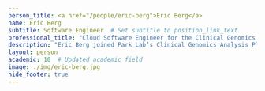```yaml
---
person_title: <a href="/people/eric-berg">Eric Berg</a>
name: Eric Berg
subtitle: Software Engineer  # Set subtitle to position_link_text
professional_title: "Cloud Software Engineer for the Clinical Genomics Analysis Platform (CGAP) (2020-2021)"
description: "Eric Berg joined Park Lab’s Clinical Genomics Analysis Platform (CGAP) in June 2020 as a Cloud Software Engineer.Eric received a Bachelor of Arts from Tufts University in 2011, double majoring in English and Computer Science. After spending a couple years working for the Tufts CS/ECE Department as a Web Systems Administrator, he spent several years working at a location technology company in NYC, first as a Site Reliability Engineer (SRE), then as a Software Engineer.His interests include building secure, reliable infrastructure, and he looks forward to contributing to CGAP."
layout: person
academic: 10  # Updated academic field
image: ./img/eric-berg.jpg
hide_footer: true
---
```

